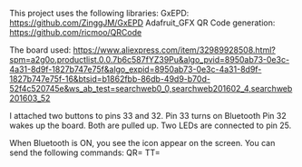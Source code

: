 This project uses the following libraries:
GxEPD: https://github.com/ZinggJM/GxEPD
Adafruit_GFX
QR Code generation: https://github.com/ricmoo/QRCode

The board used:
https://www.aliexpress.com/item/32989928508.html?spm=a2g0o.productlist.0.0.7b6c587fYZ39Pu&algo_pvid=8950ab73-0e3c-4a31-8d9f-1827b747e75f&algo_expid=8950ab73-0e3c-4a31-8d9f-1827b747e75f-16&btsid=b1862fbb-86db-49d9-b70d-52f4c520745e&ws_ab_test=searchweb0_0,searchweb201602_4,searchweb201603_52

I attached two buttons to pins 33 and 32.
Pin 33 turns on Bluetooth
Pin 32 wakes up the board.
Both are pulled up. 
Two LEDs are connected to pin 25.

When Bluetooth is ON, you see the icon appear on the screen.
You can send the following commands:
  QR=<QR CODE CONTENT>
  TT=<TITLE>
  T1=<LINE 1>
  T2=<LINE 2>
  T3=<LINE 3>
  T4=<LINE 4>
  T5=<LINE 5>
  SV - SAVE IT TO FLASH
  RR - REFRESH SCREEN
